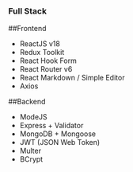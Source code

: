 ### Full Stack

##Frontend

- ReactJS v18
- Redux Toolkit
- React Hook Form
- React Router v6
- React Markdown / Simple Editor
- Axios

##Backend

- ModeJS
- Express + Validator
- MongoDB + Mongoose
- JWT (JSON Web Token)
- Multer
- BCrypt

